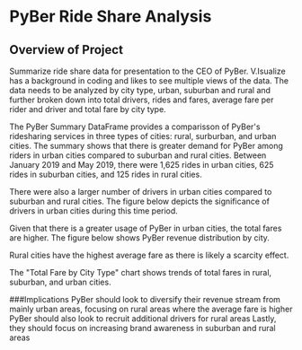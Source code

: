 # PyBer Ride Share Analysis  

## Overview of Project
Summarize ride share data for presentation to the CEO of PyBer. V.Isualize has a background in coding and likes to see multiple views of the data. The data needs to be analyzed by city type, urban, suburban and rural and further broken down into total drivers, rides and fares, average fare per rider and driver and total fare by city type. 

The PyBer Summary DataFrame provides a comparisson of PyBer's ridesharing services in three types of cities: rural, surburban, and urban cities. The summary shows that there is greater demand for PyBer among riders in urban cities compared to suburban and rural cities. Between January 2019 and May 2019, there were 1,625 rides in urban cities, 625 rides in suburban cities, and 125 rides in rural cities. 


There were also a larger number of drivers in urban cities compared to suburban and rural cities. The figure below depicts the significance of drivers in urban cities during this time period.

Given that there is a greater usage of PyBer in urban cities, the total fares are higher. The figure below shows PyBer revenue distribution by city.

Rural cities have the highest average fare as there is likely a scarcity effect. 

The "Total Fare by City Type" chart shows trends of total fares in rural, suburban, and urban cities.


###Implications
PyBer should look to diversify their revenue stream from mainly urban areas, focusing on rural areas where the average fare is higher
PyBer should also look to recruit additional drivers for rural areas
Lastly, they should focus on increasing brand awareness in suburban and rural areas 
